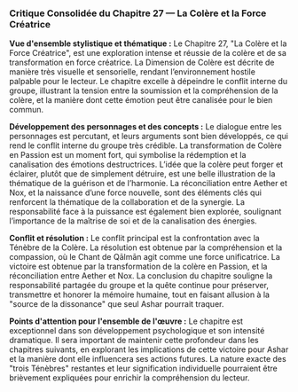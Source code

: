 ### Critique Consolidée du Chapitre 27 — La Colère et la Force Créatrice

**Vue d'ensemble stylistique et thématique :**
Le Chapitre 27, "La Colère et la Force Créatrice", est une exploration intense et réussie de la colère et de sa transformation en force créatrice. La Dimension de Colère est décrite de manière très visuelle et sensorielle, rendant l’environnement hostile palpable pour le lecteur. Le chapitre excelle à dépeindre le conflit interne du groupe, illustrant la tension entre la soumission et la compréhension de la colère, et la manière dont cette émotion peut être canalisée pour le bien commun.

**Développement des personnages et des concepts :**
Le dialogue entre les personnages est percutant, et leurs arguments sont bien développés, ce qui rend le conflit interne du groupe très crédible. La transformation de Colère en Passion est un moment fort, qui symbolise la rédemption et la canalisation des émotions destructrices. L’idée que la colère peut forger et éclairer, plutôt que de simplement détruire, est une belle illustration de la thématique de la guérison et de l’harmonie. La réconciliation entre Aether et Nox, et la naissance d’une force nouvelle, sont des éléments clés qui renforcent la thématique de la collaboration et de la synergie. La responsabilité face à la puissance est également bien explorée, soulignant l’importance de la maîtrise de soi et de la canalisation des énergies.

**Conflit et résolution :**
Le conflit principal est la confrontation avec la Ténèbre de la Colère. La résolution est obtenue par la compréhension et la compassion, où le Chant de Qālmān agit comme une force unificatrice. La victoire est obtenue par la transformation de la colère en Passion, et la réconciliation entre Aether et Nox. La conclusion du chapitre souligne la responsabilité partagée du groupe et la quête continue pour préserver, transmettre et honorer la mémoire humaine, tout en faisant allusion à la "source de la dissonance" que seul Ashar pourrait traquer.

**Points d'attention pour l'ensemble de l'œuvre :**
Le chapitre est exceptionnel dans son développement psychologique et son intensité dramatique. Il sera important de maintenir cette profondeur dans les chapitres suivants, en explorant les implications de cette victoire pour Ashar et la manière dont elle influencera ses actions futures. La nature exacte des "trois Ténèbres" restantes et leur signification individuelle pourraient être brièvement expliquées pour enrichir la compréhension du lecteur.
